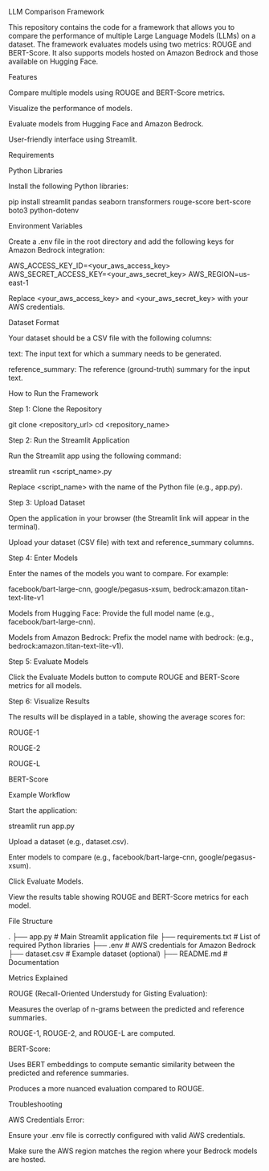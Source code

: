 LLM Comparison Framework

This repository contains the code for a framework that allows you to compare the performance of multiple Large Language Models (LLMs) on a dataset. The framework evaluates models using two metrics: ROUGE and BERT-Score. It also supports models hosted on Amazon Bedrock and those available on Hugging Face.

Features

Compare multiple models using ROUGE and BERT-Score metrics.

Visualize the performance of models.

Evaluate models from Hugging Face and Amazon Bedrock.

User-friendly interface using Streamlit.

Requirements

Python Libraries

Install the following Python libraries:

pip install streamlit pandas seaborn transformers rouge-score bert-score boto3 python-dotenv

Environment Variables

Create a .env file in the root directory and add the following keys for Amazon Bedrock integration:

AWS_ACCESS_KEY_ID=<your_aws_access_key>
AWS_SECRET_ACCESS_KEY=<your_aws_secret_key>
AWS_REGION=us-east-1

Replace <your_aws_access_key> and <your_aws_secret_key> with your AWS credentials.

Dataset Format

Your dataset should be a CSV file with the following columns:

text: The input text for which a summary needs to be generated.

reference_summary: The reference (ground-truth) summary for the input text.

How to Run the Framework

Step 1: Clone the Repository

git clone <repository_url>
cd <repository_name>

Step 2: Run the Streamlit Application

Run the Streamlit app using the following command:

streamlit run <script_name>.py

Replace <script_name> with the name of the Python file (e.g., app.py).

Step 3: Upload Dataset

Open the application in your browser (the Streamlit link will appear in the terminal).

Upload your dataset (CSV file) with text and reference_summary columns.

Step 4: Enter Models

Enter the names of the models you want to compare. For example:

facebook/bart-large-cnn, google/pegasus-xsum, bedrock:amazon.titan-text-lite-v1

Models from Hugging Face: Provide the full model name (e.g., facebook/bart-large-cnn).

Models from Amazon Bedrock: Prefix the model name with bedrock: (e.g., bedrock:amazon.titan-text-lite-v1).

Step 5: Evaluate Models

Click the Evaluate Models button to compute ROUGE and BERT-Score metrics for all models.

Step 6: Visualize Results

The results will be displayed in a table, showing the average scores for:

ROUGE-1

ROUGE-2

ROUGE-L

BERT-Score

Example Workflow

Start the application:

streamlit run app.py

Upload a dataset (e.g., dataset.csv).

Enter models to compare (e.g., facebook/bart-large-cnn, google/pegasus-xsum).

Click Evaluate Models.

View the results table showing ROUGE and BERT-Score metrics for each model.

File Structure

.
├── app.py               # Main Streamlit application file
├── requirements.txt     # List of required Python libraries
├── .env                 # AWS credentials for Amazon Bedrock
├── dataset.csv          # Example dataset (optional)
├── README.md            # Documentation

Metrics Explained

ROUGE (Recall-Oriented Understudy for Gisting Evaluation):

Measures the overlap of n-grams between the predicted and reference summaries.

ROUGE-1, ROUGE-2, and ROUGE-L are computed.

BERT-Score:

Uses BERT embeddings to compute semantic similarity between the predicted and reference summaries.

Produces a more nuanced evaluation compared to ROUGE.

Troubleshooting

AWS Credentials Error:

Ensure your .env file is correctly configured with valid AWS credentials.

Make sure the AWS region matches the region where your Bedrock models are hosted.

